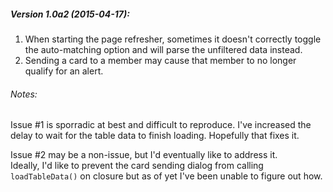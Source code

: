 
##### Version 1.0a2 (2015-04-17):

1. When starting the page refresher, sometimes it doesn't correctly toggle the auto-matching option and will parse the unfiltered data instead.
2. Sending a card to a member may cause that member to no longer qualify for an alert.  

###### Notes:

Issue #1 is sporradic at best and difficult to reproduce.  I've increased the delay to wait for the table data to finish loading.  Hopefully that fixes it.

Issue #2 may be a non-issue, but I'd eventually like to address it.  
Ideally, I'd like to prevent the card sending dialog from calling `loadTableData()` on closure but as of yet I've been unable to figure out how.
